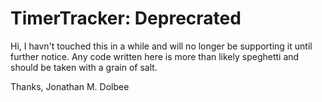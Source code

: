 # TimerTracker: Deprecrated


Hi, I havn't touched this in a while and will no longer be supporting it until further notice. Any code written here is more than likely speghetti and should be taken with a grain of salt. 

Thanks, 
Jonathan M. Dolbee
